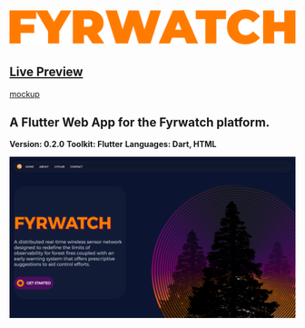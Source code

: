 


# ![fyrwatch_app](./Asset.png)
## [Live Preview](https://fyrwatch.web.app/)
[mockup](./mockup.mp4)
## A Flutter Web App for the Fyrwatch platform.
 
**Version: 0.2.0**
**Toolkit: Flutter**
**Languages: Dart, HTML**


![fyrwatch_app](./first.png)